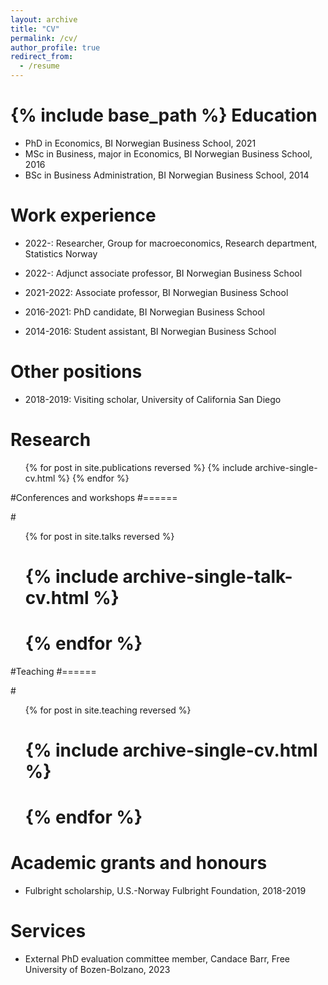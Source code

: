 ```yaml
---
layout: archive
title: "CV"
permalink: /cv/
author_profile: true
redirect_from:
  - /resume
---
```


{% include base_path %}
Education
======

* PhD in Economics, BI Norwegian Business School, 2021
* MSc in Business, major in Economics, BI Norwegian Business School, 2016
* BSc in Business Administration, BI Norwegian Business School, 2014

Work experience
======

* 2022-: Researcher, Group for macroeconomics, Research department, Statistics Norway

* 2022-: Adjunct associate professor, BI Norwegian Business School

* 2021-2022: Associate professor, BI Norwegian Business School

* 2016-2021: PhD candidate, BI Norwegian Business School

* 2014-2016: Student assistant, BI Norwegian Business School

Other positions
======
* 2018-2019: Visiting scholar, University of California San Diego

Research
======

<ul>{% for post in site.publications reversed %}
    {% include archive-single-cv.html %}
  {% endfor %}</ul>

#Conferences and workshops
#======

#<ul>{% for post in site.talks reversed %}
#    {% include archive-single-talk-cv.html  %}
#  {% endfor %}</ul>

#Teaching
#======

#<ul>{% for post in site.teaching reversed %}
#   {% include archive-single-cv.html %}
#  {% endfor %}</ul>

Academic grants and honours
======
* Fulbright scholarship, U.S.-Norway Fulbright Foundation, 2018-2019

Services
======
* External PhD evaluation committee member, Candace Barr, Free University of Bozen-Bolzano, 2023
